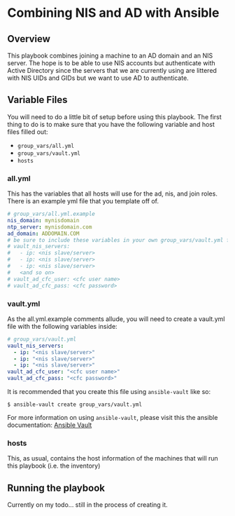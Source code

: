 # Combining NIS and AD with Ansible

## Overview

This playbook combines joining a machine to an AD domain and an NIS server. The hope is to be able to use NIS accounts but authenticate with Active Directory since the servers that we are currently using are littered with NIS UIDs and GIDs but we want to use AD to authenticate.

## Variable Files

You will need to do a little bit of setup before using this playbook. The first thing to do is to make sure that you have the following variable and host files filled out:

- `group_vars/all.yml`
- `group_vars/vault.yml`
- `hosts`

### all.yml

This has the variables that all hosts will use for the ad, nis, and join roles. There is an example yml file that you template off of.

```yaml
# group_vars/all.yml.example
nis_domain: mynisdomain
ntp_server: mynisdomain.com
ad_domain: ADDOMAIN.COM
# be sure to include these variables in your own group_vars/vault.yml file:
# vault_nis_servers:
#   - ip: <nis slave/server>
#   - ip: <nis slave/server>
#   - ip: <nis slave/server>
#   <and so on>
# vault_ad_cfc_user: <cfc user name>
# vault_ad_cfc_pass: <cfc password>
```

### vault.yml

As the all.yml.example comments allude, you will need to create a vault.yml file with the following variables inside:

```yaml
# group_vars/vault.yml
vault_nis_servers:
  - ip: "<nis slave/server>"
  - ip: "<nis slave/server>"
  - ip: "<nis slave/server>"
vault_ad_cfc_user: "<cfc user name>"
vault_ad_cfc_pass: "<cfc password>"
```

It is recommended that you create this file using `ansible-vault` like so:

```
$ ansible-vault create group_vars/vault.yml
```

For more information on using `ansible-vault`, please visit this the ansible documentation: [Ansible Vault](http://docs.ansible.com/ansible/playbooks_vault.html "Ansible's Documentation for Vault") 

### hosts

This, as usual, contains the host information of the machines that will run this playbook (i.e. the inventory)

## Running the playbook

Currently on my todo... still in the process of creating it.

